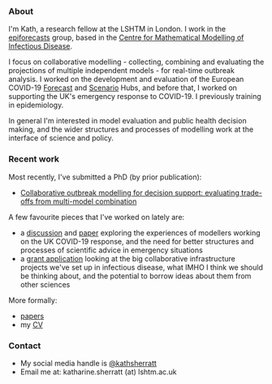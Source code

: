 ### About

I'm Kath, a research fellow at the LSHTM in London. I work in the [epiforecasts](https://epiforecasts.io/) group, based in the [Centre for Mathematical Modelling of Infectious Disease](https://www.lshtm.ac.uk/research/centres/centre-mathematical-modelling-infectious-diseases). 

I focus on collaborative modelling - collecting, combining and evaluating the projections of multiple independent models - for real-time outbreak analysis. I worked on the development and evaluation of the European COVID-19 [Forecast](https://covid19forecasthub.eu/) and [Scenario](https://covid19scenariohub.eu/) Hubs, and before that, I worked on supporting the UK's emergency response to COVID-19. I previously training in epidemiology. 

In general I'm interested in model evaluation and public health decision making, and the wider structures and processes of modelling work at the interface of science and policy.

### Recent work

Most recently, I've submitted a PhD (by prior publication): 
- [Collaborative outbreak modelling for decision support: evaluating trade-offs from multi-model combination](docs/2024_EPH_PhD_Sherratt_K.pdf)

A few favourite pieces that I've worked on lately are:
- a [discussion](https://twitter.com/MRC_Outbreak/status/1733064080879919377) and [paper](https://www.biorxiv.org/content/10.1101/2023.06.12.544667v1) exploring the experiences of modellers working on the UK COVID-19 response, and the need for better structures and processes of scientific advice in emergency situations
- a [grant application](docs/covid19-response-fund-app.md) looking at the big collaborative infrastructure projects we've set up in infectious disease, what IMHO I think we should be thinking about, and the potential to borrow ideas about them from other sciences

More formally:
- [papers](https://scholar.google.com/citations?user=sX3wiBAAAAAJ&hl=en)
- my [CV](docs/Sherratt-CV.pdf)

### Contact

- My social media handle is [@kathsherratt](https://twitter.com/kathsherratt)
- Email me at: katharine.sherratt (at) lshtm.ac.uk
